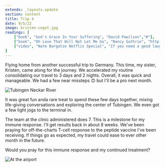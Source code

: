 ```yaml
---
extends: _layouts.update
section: content
title: Trip 4
date: 9/5/22
image: kristen-cegat.jpg
readings: [
    ["book", "God's Grace In Your Suffering", "David Powilson","#"],
    ["book", "Oh Love That Will Not Let Me Go", "Nancy Guthrie", "http://www.google.com"],
    ["video", "Nate Bargatze Netflix Special", "If you need a good laugh 😉", "#"],
]
---
```


Flying home from another successful trip to Germany. This time, my sister, Kristen, came along for the journey. We accelerated my routine consolidating our travel to 3 days and 2 nights. Overall, it was quick and manageable. We had a few near missteps 🙃 but I'll be a pro next month.

<img alt="Tubingen Neckar River" src="/assets/images/tubes-river-bridge.jpg" />

It was great fun    anda rare treat to spend these few days together, mixing life-giving conversations and exploring the center of Tubingen. We even got a few light jogs to the terminal in.

The team at the clinic administered does 7. This is a milestone for my immune response. I'll get results back in about 8 weeks. We've been praying for off-the-charts T-cell response to the peptide vaccine I've been receiving. If things go as expected, my travel could ease to ever other month in the future.

Would you pray for this immune response and my continued treatment?

<img alt="At the airport" src="/assets/images/kristen-airport.jpg" />
